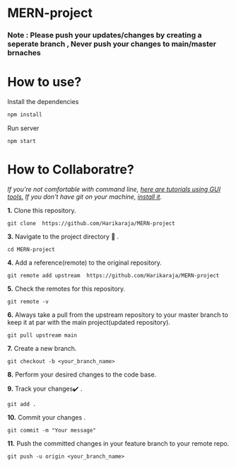 # MERN-project

### Note : Please push your updates/changes by creating a seperate branch , Never push your changes to main/master brnaches

# How to **use**?

Install the dependencies

```bash
npm install
```

Run server

```bash
npm start
```

# How to **Collaboratre**?

_If you're not comfortable with command line, [here are tutorials using GUI tools.](https://medium.com/@pawanpiumal1/basics-of-git-gui-71366702fc26)_
_If you don't have git on your machine, [install it](https://help.github.com/articles/set-up-git/)._

**1.**  Clone this repository.

```
git clone  https://github.com/Harikaraja/MERN-project
```

**3.** Navigate to the project directory :file_folder: .

```
cd MERN-project
```

**4.** Add a reference(remote) to the original repository.

```
git remote add upstream  https://github.com/Harikaraja/MERN-project
```

**5.** Check the remotes for this repository.
```
git remote -v
```

**6.** Always take a pull from the upstream repository to your master branch to keep it at par with the main project(updated repository).

```
git pull upstream main
```

**7.** Create a new branch.

```
git checkout -b <your_branch_name>
```

**8.** Perform your desired changes to the code base.


**9.** Track your changes:heavy_check_mark: .

```
git add .
```

**10.** Commit your changes .

```
git commit -m "Your message"
```

**11.** Push the committed changes in your feature branch to your remote repo.
```
git push -u origin <your_branch_name>
```
